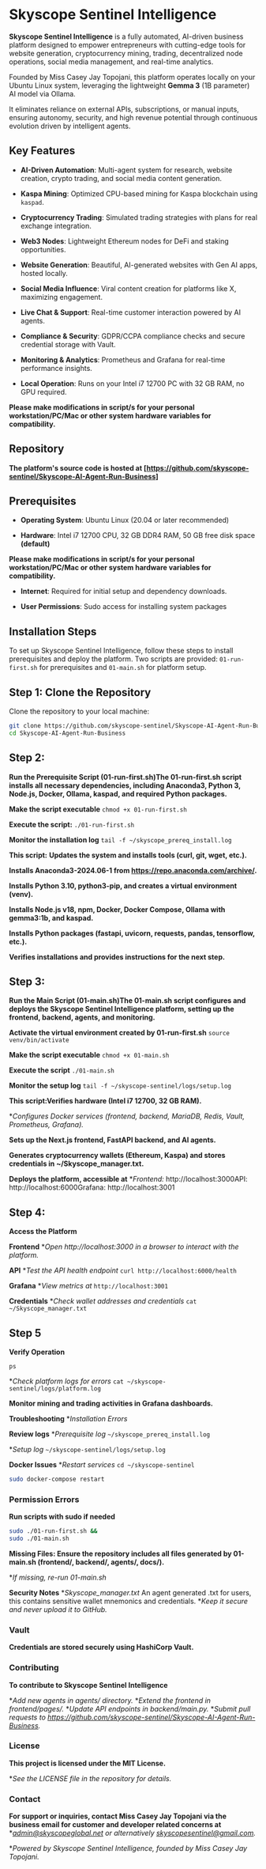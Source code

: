 # Skyscope Sentinel Intelligence

**Skyscope Sentinel Intelligence** is a fully automated, AI-driven business platform designed to empower entrepreneurs with cutting-edge tools for website generation, cryptocurrency mining, trading, decentralized node operations, social media management, and real-time analytics. 

Founded by Miss Casey Jay Topojani, this platform operates locally on your Ubuntu Linux system, leveraging the lightweight **Gemma 3** (1B parameter) AI model via Ollama. 

It eliminates reliance on external APIs, subscriptions, or manual inputs, ensuring autonomy, security, and high revenue potential through continuous evolution driven by intelligent agents.

## Key Features

- **AI-Driven Automation**: Multi-agent system for research, website creation, crypto trading, and social media content generation.
  
- **Kaspa Mining**: Optimized CPU-based mining for Kaspa blockchain using `kaspad`.
  
- **Cryptocurrency Trading**: Simulated trading strategies with plans for real exchange integration.
  
- **Web3 Nodes**: Lightweight Ethereum nodes for DeFi and staking opportunities.
  
- **Website Generation**: Beautiful, AI-generated websites with Gen AI apps, hosted locally.
  
- **Social Media Influence**: Viral content creation for platforms like X, maximizing engagement.
  
- **Live Chat & Support**: Real-time customer interaction powered by AI agents.
  
- **Compliance & Security**: GDPR/CCPA compliance checks and secure credential storage with Vault.
  
- **Monitoring & Analytics**: Prometheus and Grafana for real-time performance insights.
  
- **Local Operation**: Runs on your Intel i7 12700 PC with 32 GB RAM, no GPU required.

**Please make modifications in script/s for your personal workstation/PC/Mac or other system hardware variables for compatibility.**

## Repository

**The platform's source code is hosted at [https://github.com/skyscope-sentinel/Skyscope-AI-Agent-Run-Business]**

## Prerequisites

- **Operating System**: Ubuntu Linux (20.04 or later recommended)
  
- **Hardware**: Intel i7 12700 CPU, 32 GB DDR4 RAM, 50 GB free disk space **(default)**

**Please make modifications in script/s for your personal workstation/PC/Mac or other system hardware variables for compatibility.**

- **Internet**: Required for initial setup and dependency downloads.
  
- **User Permissions**: Sudo access for installing system packages

## Installation Steps

To set up Skyscope Sentinel Intelligence, follow these steps to install prerequisites and deploy the platform. Two scripts are provided: `01-run-first.sh` for prerequisites and `01-main.sh` for platform setup.

## Step 1: Clone the Repository

Clone the repository to your local machine:

``` bash
git clone https://github.com/skyscope-sentinel/Skyscope-AI-Agent-Run-Business.git
cd Skyscope-AI-Agent-Run-Business
```

## Step 2: 
**Run the Prerequisite Script (01-run-first.sh)The 01-run-first.sh script installs all necessary dependencies, including Anaconda3, Python 3, Node.js, Docker, Ollama, kaspad, and required Python packages.**

**Make the script executable**
`chmod +x 01-run-first.sh`

**Execute the script:**
`./01-run-first.sh`

**Monitor the installation log**
`tail -f ~/skyscope_prereq_install.log`

**This script:**
**Updates the system and installs tools (curl, git, wget, etc.).**

**Installs Anaconda3-2024.06-1 from https://repo.anaconda.com/archive/.**

**Installs Python 3.10, python3-pip, and creates a virtual environment (venv).**

**Installs Node.js v18, npm, Docker, Docker Compose, Ollama with gemma3:1b, and kaspad.**

**Installs Python packages (fastapi, uvicorn, requests, pandas, tensorflow, etc.).**

**Verifies installations and provides instructions for the next step.**

## Step 3: 
**Run the Main Script (01-main.sh)The 01-main.sh script configures and deploys the Skyscope Sentinel Intelligence platform, setting up the frontend, backend, agents, and monitoring.**

**Activate the virtual environment created by 01-run-first.sh**
`source venv/bin/activate`

**Make the script executable**
`chmod +x 01-main.sh`

**Execute the script**
`./01-main.sh`

**Monitor the setup log**
`tail -f ~/skyscope-sentinel/logs/setup.log`

**This script:Verifies hardware (Intel i7 12700, 32 GB RAM).**

**Configures Docker services (frontend, backend, MariaDB, Redis, Vault, Prometheus, Grafana).*

**Sets up the Next.js frontend, FastAPI backend, and AI agents.**

**Generates cryptocurrency wallets (Ethereum, Kaspa) and stores credentials in ~/Skyscope_manager.txt.**

**Deploys the platform, accessible at**
**Frontend:*
http://localhost:3000API: http://localhost:6000Grafana: http://localhost:3001

## Step 4: 
**Access the Platform**

**Frontend**
**Open http://localhost:3000 in a browser to interact with the platform.*

**API**
**Test the API health endpoint*
`curl http://localhost:6000/health`

**Grafana**
**View metrics at*
`http://localhost:3001`

**Credentials**
**Check wallet addresses and credentials*
`cat ~/Skyscope_manager.txt`

## Step 5
**Verify Operation**

 `ps`

**Check platform logs for errors*
`cat ~/skyscope-sentinel/logs/platform.log`

**Monitor mining and trading activities in Grafana dashboards.**

**Troubleshooting**
**Installation Errors*

**Review logs**
**Prerequisite log*
`~/skyscope_prereq_install.log`

**Setup log*
`~/skyscope-sentinel/logs/setup.log`

**Docker Issues**
**Restart services*
`cd ~/skyscope-sentinel`

``` bash
sudo docker-compose restart
```

### Permission Errors
**Run scripts with sudo if needed**

```bash 
sudo ./01-run-first.sh &&
sudo ./01-main.sh
```

**Missing Files: Ensure the repository includes all files generated by 01-main.sh (frontend/, backend/, agents/, docs/).**

**If missing, re-run 01-main.sh*

**Security Notes**
**Skyscope_manager.txt*
An agent generated .txt for users, this contains sensitive wallet mnemonics and credentials. 
**Keep it secure and never upload it to GitHub.*

### Vault
**Credentials are stored securely using HashiCorp Vault.**

### Contributing
**To contribute to Skyscope Sentinel Intelligence**

**Add new agents in agents/ directory.*
**Extend the frontend in frontend/pages/.*
**Update API endpoints in backend/main.py.*
**Submit pull requests to https://github.com/skyscope-sentinel/Skyscope-AI-Agent-Run-Business.*

### License
**This project is licensed under the MIT License.**

**See the LICENSE file in the repository for details.*

### Contact
**For support or inquiries, contact Miss Casey Jay Topojani via the business email for customer and developer
related concerns at** 
**admin@skyscopeglobal.net or alternatively skyscopesentinel@gmail.com.*

**Powered by Skyscope Sentinel Intelligence, founded by Miss Casey Jay Topojani.*
